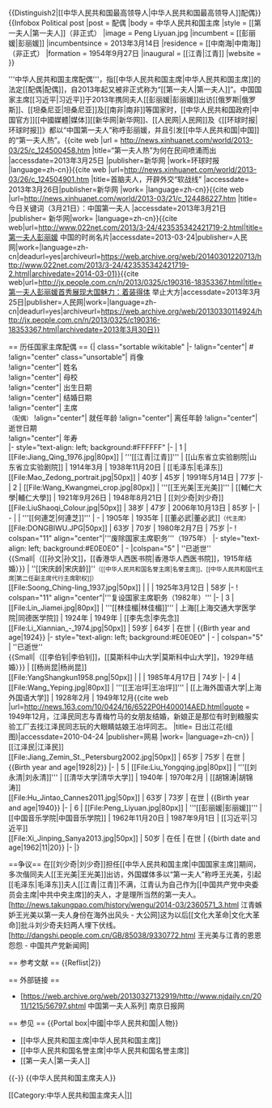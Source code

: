 {{Distinguish2|[[中华人民共和国最高领导人|中华人民共和国最高领导人]]配偶}}
{{Infobox Political post
|post            = 配偶
|body            = 中华人民共和国主席
|style           = [[第一夫人|第一夫人]]（非正式）
|image           = Peng Liyuan.jpg
|incumbent       = [[彭丽媛|彭丽媛]] 
|incumbentsince  = 2013年3月14日
|residence       = [[中南海|中南海]]（非正式）
|formation       = 1954年9月27日
|inaugural       = [[江青|江青]]
|website         = 
}}

'''中华人民共和国主席配偶'''，指[[中华人民共和国主席|中华人民共和国主席]]的法定[[配偶|配偶]]，自2013年起又被非正式称为“[[第一夫人|第一夫人]]”。中国国家主席[[习近平|习近平]]于2013年携同夫人[[彭丽媛|彭丽媛]]出访[[俄罗斯|俄罗斯]]、[[坦桑尼亚|坦桑尼亚]]及[[南非|南非]]等国家时，[[中华人民共和国政府|中国官方]][[中國媒體|媒体]][[新华网|新华网]]、[[人民网|人民网]]及《[[环球时报|环球时报]]》都以“中国第一夫人”称呼彭丽媛，并且引发[[中华人民共和国|中国]]的“第一夫人热”。<ref>{{cite web |url = http://news.xinhuanet.com/world/2013-03/25/c_124500458.htm |title=“第一夫人热”为何在民间喷涌而出  |accessdate=2013年3月25日  |publisher=新华网 |work=环球时报 |language=zh-cn}}</ref><ref>{{cite web |url=http://news.xinhuanet.com/world/2013-03/26/c_124504901.htm |title=首脑夫人，开辟外交“软战线”  |accessdate= 2013年3月26日|publisher=新华网 |work= |language=zh-cn}}</ref><ref>{{cite web |url=http://news.xinhuanet.com/world/2013-03/21/c_124486227.htm |title= 今日关键词（3月21日）：中国第一夫人 |accessdate=2013年3月21日 |publisher= 新华网|work= |language=zh-cn}}</ref><ref>{{cite web|url=http://www.022net.com/2013/3-24/423535342421719-2.html|title=第一夫人彭丽媛 中国的时尚名片|accessdate=2013-03-24|publisher=人民网|work=|language=zh-cn|deadurl=yes|archiveurl=https://web.archive.org/web/20140301220713/http://www.022net.com/2013/3-24/423535342421719-2.html|archivedate=2014-03-01}}</ref><ref>{{cite web|url=http://jx.people.com.cn/n/2013/0325/c190316-18353367.html|title=第一夫人彭丽媛首秀展现大国魅力：着装得体 举止大方|accessdate=2013年3月25日|publisher=人民网|work=|language=zh-cn|deadurl=yes|archiveurl=https://web.archive.org/web/20130330114924/http://jx.people.com.cn/n/2013/0325/c190316-18353367.html|archivedate=2013年3月30日}}</ref>

== 历任国家主席配偶 ==
{| class="sortable wikitable"
|-
!align="center"| #<br/>
!align="center" class="unsortable"| 肖像<br/>
!align="center"| 姓名<br/>
!align="center"| 母校<br/>
!align="center"| 出生日期<br/>
!align="center"| 结婚日期<br/>
!align="center"| 主席<br /><small>（配偶）</small>
!align="center"| 就任年龄
!align="center"| 离任年龄
!align="center"| 逝世日期<br/>
!align="center"| 年寿<br/>
|- style="text-align: left; background:#FFFFFF"
|-
| 1
| [[File:Jiang_Qing_1976.jpg|80px]]
| '''[[江青|江青]]'''
| [[山东省立实验剧院|山东省立实验剧院]]
| 1914年3月
| 1938年11月20日
| [[毛泽东|毛泽东]]<br>[[File:Mao_Zedong_portrait.jpg|50px]]
| 40岁
| 45岁
| 1991年5月14日
| 77岁
|-
| 2
| [[File:Wang_Kwangmei_crop.jpg|80px]]
| '''[[王光美|王光美]]''' 
| [[輔仁大學|輔仁大學]]
| 1921年9月26日
| 1948年8月21日
| [[刘少奇|刘少奇]]<br>[[File:LiuShaoqi_Colour.jpg|50px]]
| 38岁
| 47岁
| 2006年10月13日
| 85岁
|-
| -
| <!--  [[File:|80px]] -->
| '''[[何連芝|何連芝]]''' 
| -
| 1905年
| 1935年
| [[董必武|董必武]]<small>（代主席）</small><br>[[File:DONGBIWU.JPG|50px]]
| 63岁 
| 70岁
| 1980年2月7日
| 75岁
|-
! colspan="11" align="center"|'''废除国家主席职务'''（1975年）
|- style="text-align: left; background:#E0E0E0"
| -
|colspan="5" | ''已逝世''<br>{{Small|（[[孙文|孙文]]，[[香港华人西医书院|香港华人西医书院]]，1915年结婚）}}
| ''[[宋庆龄|宋庆龄]]''<small>（[[中华人民共和国名誉主席|名誉主席]]、[[中华人民共和国代主席|第二任副主席代行主席职权]]）</small><br>[[File:Soong_Ching-ling_1937.jpg|50px]]
| 
| 
| 1925年3月12日
| 58岁
|-
! colspan="11" align="center"|'''复设国家主席职务（1982年）'''
|- 
| 3
| [[File:Lin_Jiamei.jpg|80px]]
| '''[[林佳楣|林佳楣]]''' 
| 上海[[上海交通大学医学院|同德医学院]]
| 1924年
| 1949年
| [[李先念|李先念]]<br>[[File:Li_Xiannian_-_1974.jpg|50px]]
| 59岁 
| 64岁
| 在世
| {{Birth year and age|1924}} 
|- style="text-align: left; background:#E0E0E0"
| -
| colspan="5" | ''已逝世''<br>{{Small|（[[李伯钊|李伯钊]]，[[莫斯科中山大学|莫斯科中山大学]]，1929年结婚）}} 
| [[杨尚昆|杨尚昆]]<br>[[File:YangShangkun1958.png|50px]]
| 
| 
| 1985年4月17日
| 74岁
|-
| 4
| [[File:Wang_Yeping.jpg|80px]]
| '''[[王冶坪|王冶坪]]''' 
| [[上海外国语大学|上海外国语大学]]
| 1928年2月
| 1949年12月<ref>{{cite web |url=http://news.163.com/10/0424/16/6522P0H400014AED.html|quote = 1949年12月，江泽民同志与青梅竹马的女朋友结婚，新娘正是那位有时到粮服实验工厂去找江泽民同志玩的大眼睛姑娘王冶坪同志。 |title= 日出江花(组图)|accessdate=2010-04-24 |publisher=网易 |work= |language=zh-cn}}</ref>
| [[江泽民|江泽民]]<br>[[File:Jiang_Zemin_St._Petersburg2002.jpg|50px]]
| 65岁
| 75岁
| 在世
| {{Birth year and age|1928|2}}
|-
| 5
| [[File:Liu_Yongqing.jpg|80px]]
| '''[[刘永清|刘永清]]''' 
| [[清华大学|清华大学]]
| 1940年
| 1970年2月
| [[胡锦涛|胡锦涛]]<br>[[File:Hu_Jintao_Cannes2011.jpg|50px]]
| 63岁
| 73岁
| 在世
| {{Birth year and age|1940}}
|-
| 6
| [[File:Peng_Liyuan.jpg|80px]]
| '''[[彭丽媛|彭丽媛]]''' 
| [[中国音乐学院|中国音乐学院]]
| 1962年11月20日
| 1987年9月1日
| [[习近平|习近平]]<br>[[File:Xi_Jinping_Sanya2013.jpg|50px]]
| 50岁
| 在任
| 在世
| {{birth date and age|1962|11|20}}
|-
|}

==争议==
在[[刘少奇|刘少奇]]担任[[中华人民共和国主席|中国国家主席]]期间，多次偕同夫人[[王光美|王光美]]出访，外国媒体多以“第一夫人”称呼王光美，引起[[毛泽东|毛泽东]]夫人[[江青|江青]]不满，江青认为自己作为[[中国共产党中央委员会主席|中共中央主席]]的夫人，才是理所当然的第一夫人。<ref>[http://news.takungpao.com/history/wengu/2014-03/2360571_3.html 江青嫉妒王光美以第一夫人身份在海外出风头 - 大公网]</ref>这为以后[[文化大革命|文化大革命]]批斗刘少奇夫妇两人埋下伏线。<ref>[http://dangshi.people.com.cn/GB/85038/9330772.html 王光美与江青的恩恩怨怨 - 中国共产党新闻网]</ref>

== 参考文献 ==
{{Reflist|2}}

== 外部链接 ==
* [https://web.archive.org/web/20130327132919/http://www.njdaily.cn/2011/1215/56797.shtml 中国第一夫人系列] 南京日报网

== 参见 ==
{{Portal box|中國|中华人民共和国|人物}}
* [[中华人民共和国主席|中华人民共和国主席]]
* [[中华人民共和国名誉主席|中华人民共和国名誉主席]]
* [[第一夫人|第一夫人]]

{{-}}
{{中华人民共和国主席夫人}}

[[Category:中华人民共和国主席夫人|]]